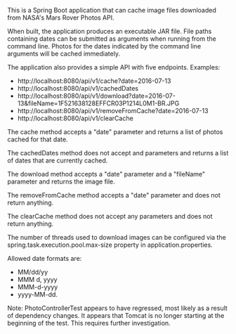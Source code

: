 This is a Spring Boot application that can cache image files
downloaded from NASA's Mars Rover Photos API.

When built, the application produces an executable JAR file.
File paths containing dates can be submitted as arguments when running
from the command line. Photos for the dates indicated by the command line
arguments will be cached immediately.

The application also provides a simple API with five endpoints.
Examples:
* http://localhost:8080/api/v1/cache?date=2016-07-13
* http://localhost:8080/api/v1/cachedDates
* http://localhost:8080/api/v1/download?date=2016-07-13&fileName=1F521638128EFFCR03P1214L0M1-BR.JPG
* http://localhost:8080/api/v1/removeFromCache?date=2016-07-13
* http://localhost:8080/api/v1/clearCache

The cache method accepts a "date" parameter and returns a list of
photos cached for that date.

The cachedDates method does not accept and parameters and returns a list of dates that
are currently cached.

The download method accepts a "date" parameter and a "fileName"
parameter and returns the image file.
 
The removeFromCache method accepts a "date" parameter and does not return anything.

The clearCache method does not accept any parameters and does not return anything.

The number of threads used to download images can be configured
via the spring.task.execution.pool.max-size property in
application.properties.

Allowed date formats are:
* MM/dd/yy
* MMM d, yyyy
* MMM-d-yyyy
* yyyy-MM-dd.

Note: PhotoControllerTest appears to have regressed,
most likely as a result of dependency changes. It appears
that Tomcat is no longer starting at the beginning
of the test. This requires further investigation.